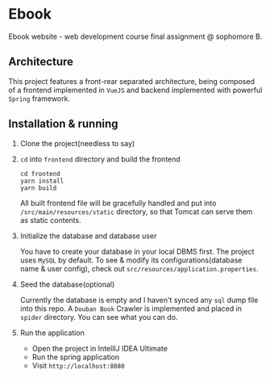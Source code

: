 # Ebook

Ebook website - web development course final assignment @ sophomore B.

## Architecture

This project features a front-rear separated architecture, being composed of a frontend implemented in `VueJS` and backend implemented with powerful `Spring` framework.

## Installation & running

1. Clone the project(needless to say)
2. `cd` into `frontend` directory and build the frontend

    ```
    cd frontend
    yarn install
    yarn build
    ```
    All built frontend file will be gracefully handled and put into `/src/main/resources/static` directory, so that Tomcat can serve them as static contents.

3. Initialize the database and database user

    You have to create your database in your local DBMS first. The project uses `MySQL` by default. To see & modify its configurations(database name & user config), check out `src/resources/application.properties`.
3. Seed the database(optional)

    Currently the database is empty and I haven't synced any `sql` dump file into this repo. A `Douban Book` Crawler is implemented and placed in `spider` directory. You can see what you can do.

4. Run the application

    * Open the project in IntellIJ IDEA Ultimate
    * Run the spring application
    * Visit `http://localhost:8080`